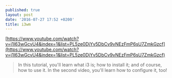 ```yaml
---
published: true
layout: post
date: '2016-07-27 17:52 +0200'
title: i3wm
---
```

[https://www.youtube.com/watch?v=j1I63wGcvU4&index=1&list=PL5ze0DjYv5DbCv9vNEzFmP6sU7ZmkGzcf](https://www.youtube.com/watch?v=j1I63wGcvU4&index=1&list=PL5ze0DjYv5DbCv9vNEzFmP6sU7ZmkGzcf)

> In this tutorial, you'll learn what i3 is; how to install it; and of course, how to use it. In the second video, you'll learn how to configure it, too!